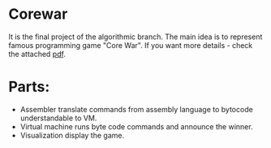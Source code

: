 # Corewar
It is the final project of the algorithmic branch. The main idea is to represent famous programming game "Core War".
If you want more details - check the attached [pdf](corewar.en.pdf).

# Parts:
- Assembler translate commands from assembly language to bytocode understandable to VM.
- Virtual machine runs byte code commands and announce the winner.
- Visualization display the game.
